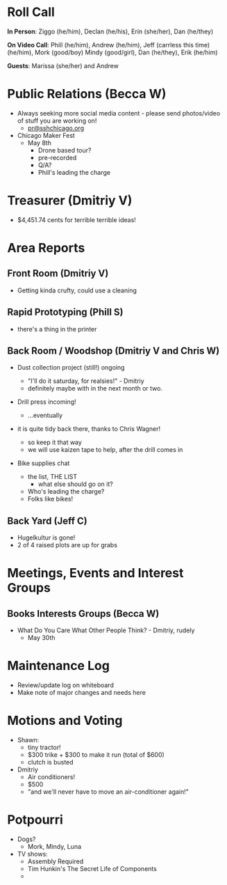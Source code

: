 # Roll Call
**In Person**:  Ziggo (he/him), Declan (he/his), Erin (she/her), Dan (he/they)

**On Video Call**: Phill (he/him), Andrew (he/him), Jeff (carrless this time)(he/him), Mork (good/boy) Mindy (good/girl), Dan (he/they), Erik (he/him)

**Guests**: Marissa (she/her) and Andrew

# Public Relations (Becca W)
- Always seeking more social media content - please send photos/video of stuff you are working on!
  - pr@sshchicago.org
- Chicago Maker Fest
  - May 8th
    - Drone based tour? 
     - pre-recorded
    - Q/A?
    - Phill's leading the charge
# Treasurer (Dmitriy V)
- $4,451.74 cents for terrible terrible ideas!
# Area Reports
## Front Room (Dmitriy V)
- Getting kinda crufty, could use a cleaning
## Rapid Prototyping (Phill S)
- there's a thing in the printer
## Back Room / Woodshop (Dmitriy V and Chris W)
- Dust collection project (still!) ongoing
  - "I'll do it saturday, for realsies!" - Dmitriy
  - definitely maybe with in the next month or two.
- Drill press incoming!
  - ...eventually

- it is quite tidy back there, thanks to Chris Wagner!
  - so keep it that way
  - we will use kaizen tape to help, after the drill comes in
- Bike supplies chat
  - the list, THE LIST
    - what else should go on it?
  - Who's leading the charge?
  - Folks like bikes!
## Back Yard (Jeff C)
- Hugelkultur is gone!
- 2 of 4 raised plots are up for grabs
# Meetings, Events and Interest Groups
## Books Interests Groups (Becca W)
  - What Do You Care What Other People Think? - Dmitriy, rudely
    - May 30th
# Maintenance Log
- Review/update log on whiteboard
- Make note of major changes and needs here

# Motions and Voting
- Shawn: 
  - tiny tractor!
  - $300 trike + $300 to make it run (total of $600)
  - clutch is busted
- Dmitriy
  - Air conditioners!
  - $500 
  - "and we'll never have to move an air-conditioner again!"

# Potpourri
- Dogs?
  - Mork, Mindy, Luna
- TV shows:
  - Assembly Required
  - Tim Hunkin's The Secret Life of Components
  - 
